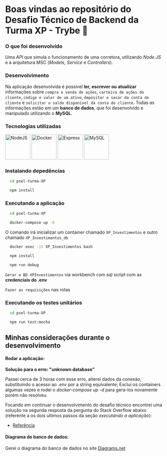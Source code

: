 # Boas vindas ao repositório do Desafio Técnico de Backend da Turma XP - Trybe 🚀

### O que foi desenvolvido

Uma _API_ que simula o funcionamento de uma corretora, utilizando _Node.JS_ e a arquitetura MSC (_Models_, _Service_ e _Controllers_).

### Desenvolvimento

Na aplicação desenvolvida é possível **ler, escrever ou atualizar** informações sobre `compra e venda de ações`, `carteira de ações do cliente`, `código e valor de um ativo`, `depositar e sacar da conta do cliente` e `solicitar o saldo disponível da conta do cliente`. Todas as informações estão em um **banco de dados**, que foi desenvolvido e manipulado utilizando o **MySQL**.

### Tecnologias utilizadas

<img title="NodeJS" alt="NodeJS" height="80" width="80" src="https://cdn.jsdelivr.net/gh/devicons/devicon/icons/nodejs/nodejs-original.svg" /> <img title="Docker" alt="Docker" height="80" width="80" src="https://cdn.jsdelivr.net/gh/devicons/devicon/icons/docker/docker-original.svg" /> <img title="Express" alt="Express" height="80" width="80" src="https://cdn.jsdelivr.net/gh/devicons/devicon/icons/express/express-original.svg" /> <img title="MySQL" alt="MySQL" height="80" width="80" src="https://cdn.jsdelivr.net/gh/devicons/devicon/icons/mysql/mysql-original.svg" />
          

### Instalando depedências

```bash
  cd psel-turma-XP
```

```bash
  npm install
```

### Executando a aplicação

```bash
  cd psel-turma-XP
```

```bash
  docker-compose up -d
```

O comando irá inicializar um container chamado `XP_Investimentos` e outro chamado `XP_Investimentos_db`

```bash
  docker exec -it XP_Investimentos bash
```

```bash
  npm install
```

```bash
  npm run debug
```

`Gerar o BD XPInvestimentos` via workbench com sql script com as **credenciais do .env**

`Fazer as requisições` nas rotas

### Executando os testes unitários

```bash
  cd psel-turma-XP
```

```bash
  npm run test:mocha
```

## Minhas considerações durante o desenvolvimento

#### Rodar a aplicação:

**Solução para o erro: "unknown database"**

Passei cerca de 3 horas com esse erro, alterei dados da conexão, substituindo o acesso ao *.env* por a string equivalente; Excluí os containers algumas vezes e rodei o *docker-compose up -d* para gera-los novamente porém não resolveu.

Focando em continuar o desenvolvimento do desafio técnico encontrei uma solução na segunda resposta da pergunta do Stack Overflow abaixo (referente a os dois ultimos passos da seção *executando a aplicação*):

- [Referência](https://stackoverflow.com/questions/53426919/mysql-docker-container-gives-unknown-database-error)

#### Diagrama do banco de dados:

Gerei o diagrama do banco de dados no site [Diagrams.net](https://www.google.com/url?sa=t&rct=j&q=&esrc=s&source=web&cd=&cad=rja&uact=8&ved=2ahUKEwid2Z_poor5AhXjupUCHUBEBO8QFnoECAQQAQ&url=https%3A%2F%2Fwww.diagrams.net%2F&usg=AOvVaw1-h_Mns_MotizBNxF18KnX)

